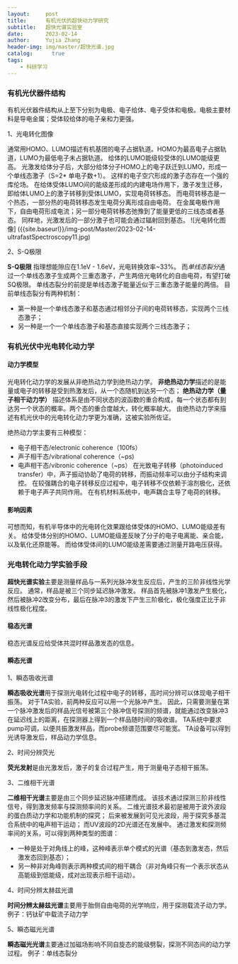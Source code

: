```yaml
---
layout:     post
title:      有机光伏的超快动力学研究
subtitle:   超快光谱实验室
date:       2023-02-14
author:     Yujia Zhang
header-img: img/master/超快光谱.jpg
catalog: 	  true
tags:
    - 科研学习
---
```

### 有机光伏器件结构

有机光伏器件结构从上至下分别为电极、电子给体、电子受体和电极。电极主要材料是导电金属；受体较给体的电子亲和力更强。

1、光电转化图像

通常用HOMO、LUMO描述有机基团的电子占据轨道。HOMO为最高电子占据轨道，LUMO为最低电子未占据轨道。
给体的LUMO能级较受体的LUMO能级更高。
光激发给体分子后，大部分给体分子HOMO上的电子跃迁到LUMO，形成一个单线态激子（S=2* 单电子数+1）。
这样的电子空穴形成的激子态存在一个强的库伦场。
在给体受体LUMO间的能级差形成的内建电场作用下，激子发生迁移，即给体LUMO上的激子转移到受体LUMO，实现电荷转移态。
而电荷转移态是一个热态，一部分热的电荷转移态发生电荷分离形成自由电荷。
在金属电极作用下，自由电荷形成电流；另一部分电荷转移态弛豫到了能量更低的三线态或者基态。
同样地，光激发后的一部分激子也可能会通过辐射回到基态。
![光电转化图像] ({{site.baseurl}}/img-post/Master/2023-02-14-ultrafastSpectroscopy11.jpg)

2、S-Q极限

**S-Q极限** 指理想能隙应在1.1eV - 1.6eV，光电转换效率~33%。
而*单线态裂分*通过一个单线态激子生成两个三重态激子，产生两倍光电转化的自由电荷，有望打破SQ极限。
单线态裂分的前提是单线态激子能量近似于三重态激子能量的两倍。
目前单线态裂分有两种机制：
* 第一种是一个单线态激子和基态通过相邻分子间的电荷转移态，实现两个三线态激子；
* 另一种是一个一个单线态激子和基态直接实现两个三线态激子；

### 有机光伏中光电转化动力学

#### 动力学模型

光电转化动力学的发展从非绝热动力学到绝热动力学。
**非绝热动力学**描述的是能量或电子的转移是受到热激发后，从一个态随机到达另一个态；
**绝热动力学（量子相干动力学）** 描述体系是由不同状态的波函数的重合构成，每一个状态都有到达另一个状态的概率。两个态的重合度越大，转化概率越大。
由绝热动力学来描述有机光伏中的光电转化动力学更为准确，这被实验所佐证。

绝热动力学主要有三种模型：
* 电子相干态/electronic coherence（100fs）
* 声子相干态/vibrational coherence（~ps)
* 电声相干态/vibronic coherence（~ps）
在光致电子转移（photoinduced transfer）中，声子振动协助了电荷的转移，而振动频率可以由分子结构来调控。
在较强耦合的电子转移反应过程中，电子转移不仅依赖于溶剂极化，还依赖于电子声子共同作用。
在有机材料系统中，电声耦合主导了电荷的转移。

#### 影响因素

可想而知，有机半导体中的光电转化效果跟给体受体的HOMO、LUMO能级差有关。
给体受体分别的HOMO、LUMO能级差反映了分子的电子电离能、亲合能，以及氧化还原能等。
而给体受体间的LUMO能级差需要通过测量开路电压获得。

### 光电转化动力学实验手段

**超快光谱实验**主要是测量样品与一系列光脉冲发生反应后，产生的三阶非线性光学反应。
通常，样品是被三个同步延迟脉冲激发。
样品首先被脉冲1激发产生极化，然后被脉冲2改变分布，最后在脉冲3的激发下产生三阶极化，极化强度正比于非线性极化程度。

#### 稳态光谱

稳态光谱反应给受体共混时样品激发态的信息。

#### 瞬态光谱

1、瞬态吸收光谱

**瞬态吸收光谱**用于探测光电转化过程中电子的转移，高时间分辨可以体现电子相干振荡。
对于TA实验，前两种反应可以用一个光脉冲产生。
因此，只需要测量在第一个脉冲激发后的样品光信号被第三个脉冲信号探测的频谱，就能通过改变脉冲3在延迟线上的距离，在探测器上得到一个样品随时间的吸收谱。
TA系统中要求pump可调，以便共振激发样品，而probe频谱范围要尽可能宽。
TA设备可以得到光诱导激发后，样品动力学信息。

2、时间分辨荧光

**荧光发射**是由光激发后，激子的复合过程产生，用于测量电子态相干振荡。

3、二维相干光谱

**二维相干光谱**主要是由三个同步延迟脉冲搭建而成。
该技术通过探测三阶非线性信号，得到激发频率与探测频率间的关系。
二维光谱技术最初是被用于波外波段的蛋白质动力学和功能机制的探究；
后来被发展到可见光波段，用于探究多基混合系统中的电声相干运动；
而UV波段的2D光谱还在发展中。
通过激发和探测频率间的关系，可以得到两种类型的图谱：
* 一种是处于对角线上的峰，这种峰表示单个模式的光谱（基态到激发态，然后激发态回到基态）；
* 另一种非对角峰则表示两种模式间的相干耦合（非对角峰只有一个表示状态从高能级到低能级，成对出现表示相干运动）。

4、时间分辨太赫兹光谱

**时间分辨太赫兹光谱**主要用于胎侧自由电荷的光学响应，用于探测载流子动力学。
例子：钙钛矿中载流子动力学

5、瞬态磁光光谱

**瞬态磁光光谱**主要通过加磁场影响不同自旋态的能级劈裂，探测不同态间的动力学过程。
例子：单线态裂分








